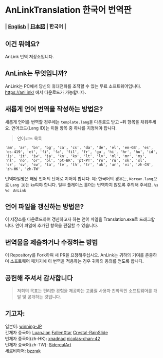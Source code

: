 # AnLinkTranslation 한국어 번역판
### | [English](README.md) | [日本語](README.ja.md) | 한국어 | 


이건 뭐예요?
---
AnLink 번역 저장소입니다.


AnLink는 무엇입니까?
---
AnLink는 PC에서 당신의 휴대전화를 조작할 수 있는 무료 소프트웨어입니다.
https://anl.ink/ 에서 다운로드가 가능합니다.


새롭게 언어 번역을 작성하는 방법은?
---
새롭게 언어를 번역할 경우에는 `template.lang`을 다운로드 받고 `=`뒤 항목을 채워주세요.
언어코드(Lang ID)는 이들 항목 중 하나를 지정해야 합니다.
>언어코드 목록
```
'am', 'ar', 'bn', 'bg', 'ca', 'cs', 'da', 'de', 'el', 'en-GB', 'es', 'es-419', 'et', 'fi', 'fa', 'fil', 'fr', 'gu', 'hi', 'hr', 'hu', 'id', 'is', 'it', 'iw', 'ja', 'kn', 'ko', 'lt', 'lv', 'ml', 'mr', 'ms', 'nl', 'no', 'or', 'pl', 'pt-BR', 'pt-PT', 'ro', 'ru', 'sk', 'sl', 'sr', 'sv', 'sw', 'ta', 'te', 'th', 'tr', 'uk', 'ur', 'vi', 'zh-CN', 'zh-HK', 'zh-TW'
```
번역파일명은 해당 언어의 단어로 지어야 합니다.
예: 한국어의 경우는, `Korean.lang`으로 `Lang ID`는 `ko`여야 합니다.
일부 플레이스 홀더는 번역하지 않도록 주의해 주세요. 
`%s　%d　AnLink`


언어 파일을 갱신하는 방법은?
---
이 저장소를 다운로드하여 갱신하고자 하는 언어 파일을 Translation.exe로 드래그합니다.
언어 파일에 추가된 항목을 편집할 수 있습니다.


번역물을 제출하거나 수정하는 방법
---
이 Repository를 Fork하여 새 PR을 요청해주십시오.
AnLink는 귀하의 기여를 존중하며 소프트웨어 패키지에 이 번역을 적용하는 경우 귀하의 동의를 얻도록 합니다.


공헌해 주셔서 감사합니다
---
>저희의 목표는 편리한 경험을 제공하는 고품질 사용자 친화적인 소프트웨어를 개발 및 공개하는 것입니다.


기고자:
---
일본어: [winning-JP](https://github.com/winning-JP)  
간체자 중국어: [LuanJian](https://github.com/LuanJian) [FallenXtar](https://github.com/FallenXtar) [Crystal-RainSlide](https://github.com/Crystal-RainSlide)  
번체자 중국어(zh-HK): [xnadnad](https://github.com/xnadnad) [nicolas-chan-42](https://github.com/nicolas-chan-42)  
번체자 중국어(zh-TW): [SiderealArt](https://github.com/SiderealArt)  
세르비아어: [bzzrak](https://github.com/bzzrak)
